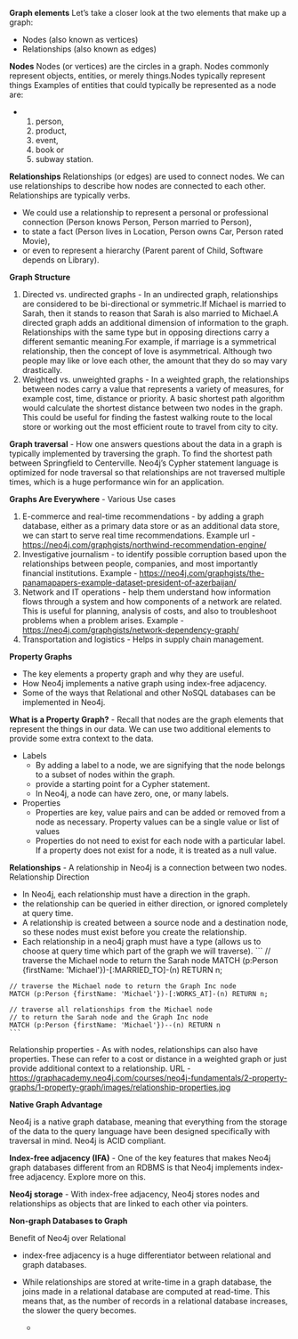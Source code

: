 **Graph elements** Let’s take a closer look at the two elements that make up a graph:
  - Nodes (also known as vertices)
  - Relationships (also known as edges)

**Nodes**
Nodes (or vertices) are the circles in a graph. Nodes commonly represent objects, entities, or merely things.Nodes typically represent things
Examples of entities that could typically be represented as a node are:
  - 1. person,
    2. product,
    3. event,
    4. book or
    5. subway station.

**Relationships**
Relationships (or edges) are used to connect nodes. We can use relationships to describe how nodes are connected to each other.
Relationships are typically verbs. 
  - We could use a relationship to represent a personal or professional connection (Person knows Person, Person married to Person), 
  - to state a fact (Person lives in Location, Person owns Car, Person rated Movie), 
  - or even to represent a hierarchy (Parent parent of Child, Software depends on Library).

**Graph Structure**
1. Directed vs. undirected graphs - In an undirected graph, relationships are considered to be bi-directional or symmetric.If Michael is married to Sarah, then it stands to reason that Sarah is also married to Michael.A directed graph adds an additional dimension of information to the graph. Relationships with the same type but in opposing directions carry a different semantic meaning.For example, if marriage is a symmetrical relationship, then the concept of love is asymmetrical. Although two people may like or love each other, the amount that they do so may vary drastically. 
2. Weighted vs. unweighted graphs - In a weighted graph, the relationships between nodes carry a value that represents a variety of measures, for example cost, time, distance or priority. A basic shortest path algorithm would calculate the shortest distance between two nodes in the graph. This could be useful for finding the fastest walking route to the local store or working out the most efficient route to travel from city to city.

**Graph traversal** - How one answers questions about the data in a graph is typically implemented by traversing the graph. To find the shortest path between Springfield to Centerville. Neo4j’s Cypher statement language is optimized for node traversal so that relationships are not traversed multiple times, which is a huge performance win for an application.

**Graphs Are Everywhere** - Various Use cases
1. E-commerce and real-time recommendations - by adding a graph database, either as a primary data store or as an additional data store, we can start to serve real time recommendations. Example url - https://neo4j.com/graphgists/northwind-recommendation-engine/
2. Investigative journalism - to identify possible corruption based upon the relationships between people, companies, and most importantly financial institutions.
   Example - https://neo4j.com/graphgists/the-panamapapers-example-dataset-president-of-azerbaijan/
3. Network and IT operations - help them understand how information flows through a system and how components of a network are related. This is useful for planning, analysis of costs, and also to troubleshoot problems when a problem arises. Example - https://neo4j.com/graphgists/network-dependency-graph/
4. Transportation and logistics - Helps in supply chain management.

**Property Graphs**
  - The key elements a property graph and why they are useful.
  - How Neo4j implements a native graph using index-free adjacency.
  - Some of the ways that Relational and other NoSQL databases can be implemented in Neo4j.

**What is a Property Graph?** - Recall that nodes are the graph elements that represent the things in our data. We can use two additional elements to provide some extra context to the data.
  - Labels
       - By adding a label to a node, we are signifying that the node belongs to a subset of nodes within the graph.
       - provide a starting point for a Cypher statement.
       - In Neo4j, a node can have zero, one, or many labels.
  - Properties
      - Properties are key, value pairs and can be added or removed from a node as necessary. Property values can be a single value or list of values
      - Properties do not need to exist for each node with a particular label. If a property does not exist for a node, it is treated as a null value.

**Relationships** - A relationship in Neo4j is a connection between two nodes.
Relationship Direction 
  - In Neo4j, each relationship must have a direction in the graph.
  -  the relationship can be queried in either direction, or ignored completely at query time.
  -  A relationship is created between a source node and a destination node, so these nodes must exist before you create the relationship.
  -  Each relationship in a neo4j graph must have a type (allows us to choose at query time which part of the graph we will traverse).
    ```
    // traverse the Michael node to return the Sarah node
    MATCH (p:Person {firstName: 'Michael'})-[:MARRIED_TO]-(n) RETURN n;
    
    // traverse the Michael node to return the Graph Inc node
    MATCH (p:Person {firstName: 'Michael'})-[:WORKS_AT]-(n) RETURN n;
    
    // traverse all relationships from the Michael node
    // to return the Sarah node and the Graph Inc node
    MATCH (p:Person {firstName: 'Michael'})--(n) RETURN n
    ```

Relationship properties - As with nodes, relationships can also have properties. These can refer to a cost or distance in a weighted graph or just provide additional context to a relationship.
URL - https://graphacademy.neo4j.com/courses/neo4j-fundamentals/2-property-graphs/1-property-graph/images/relationship-properties.jpg

**Native Graph Advantage**

Neo4j is a native graph database, meaning that everything from the storage of the data to the query language have been designed specifically with traversal in mind.
Neo4j is ACID compliant.

**Index-free adjacency (IFA)** - One of the key features that makes Neo4j graph databases different from an RDBMS is that Neo4j implements index-free adjacency. Explore more on this.

**Neo4j storage** - With index-free adjacency, Neo4j stores nodes and relationships as objects that are linked to each other via pointers.

**Non-graph Databases to Graph**

Benefit of Neo4j over Relational 
  - index-free adjacency is a huge differentiator between relational and graph databases.
  - While relationships are stored at write-time in a graph database, the joins made in a relational database are computed at read-time. This means that, as the number of records in a relational database increases, the slower the query becomes. 






      - 

